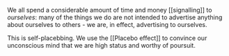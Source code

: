 
We all spend a considerable amount of time and money [[signalling]] to *ourselves*: many of the things we do are not intended to advertise anything about ourselves to others - we are, in effect, advertising to ourselves. 

This is self-placebbing. We use the [[Placebo effect]] to convince our unconscious mind that we are high status and worthy of poursuit.